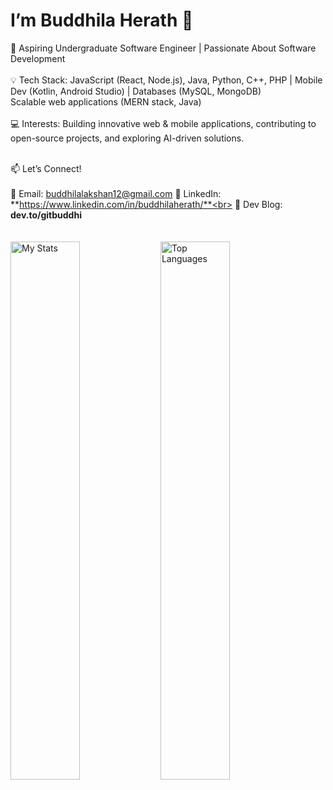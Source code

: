 # I’m Buddhila Herath 👋

🚀 Aspiring Undergraduate Software Engineer | Passionate About Software Development
<br>
<br>💡 Tech Stack: JavaScript (React, Node.js), Java, Python, C++, PHP | Mobile Dev (Kotlin, Android Studio) | Databases (MySQL, MongoDB)<br> Scalable web applications (MERN stack, Java)<br><br>
💻 Interests: Building innovative web & mobile applications, contributing to open-source projects, and exploring AI-driven solutions.<br><br>

📫 Let’s Connect!<br><br>
📧 Email: buddhilalakshan12@gmail.com
🔗 LinkedIn: **https://www.linkedin.com/in/buddhilaherath/**<br>
📝 Dev Blog: **dev.to/gitbuddhi**
<br><br>
<br><img alt="My Stats" align="left" width="47%" src="https://github-readme-stats.vercel.app/api?username=gitbuddhila"/>
<img alt="Top Languages" align="left" width="47%" src="https://github-readme-stats.vercel.app/api/top-langs/?username=gitbuddhila&layout=compact"/>
